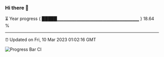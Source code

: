 ### Hi there 👋

⏳ Year progress { █████▁▁▁▁▁▁▁▁▁▁▁▁▁▁▁▁▁▁▁▁▁▁▁▁▁ } 18.64 %

---

⏰ Updated on Fri, 10 Mar 2023 01:02:16 GMT

![Progress Bar CI](https://github.com/liununu/liununu/workflows/Progress%20Bar%20CI/badge.svg)
